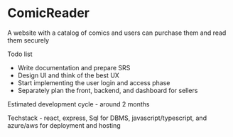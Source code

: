 # ComicReader
A website with a catalog of comics and users can purchase them and read them securely 

Todo list
+ Write documentation and prepare SRS
+ Design UI and think of the best UX
+ Start implementing the user login and access phase
+ Separately plan the front, backend, and dashboard for sellers

Estimated development cycle - around 2 months 

Techstack - react, express, Sql for DBMS, javascript/typescript, and azure/aws for deployment and hosting 
